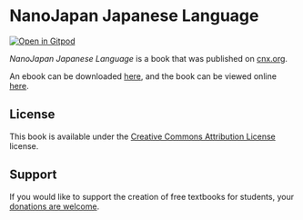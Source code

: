 # NanoJapan Japanese Language

[![Open in Gitpod](https://gitpod.io/button/open-in-gitpod.svg)](https://gitpod.io/from-referrer/)

_NanoJapan Japanese Language_ is a book that was published on [cnx.org](https://cnx.org/).

An ebook can be downloaded [here](https://github.com/cnx-user-books/cnxbook-nanojapan-japanese-language/releases/latest), and the book can be viewed online [here](https://github.com/cnx-user-books/cnxbook-nanojapan-japanese-language/releases/latest).

## License
This book is available under the [Creative Commons Attribution License](./LICENSE) license.

## Support
If you would like to support the creation of free textbooks for students, your [donations are welcome](https://riceconnect.rice.edu/donation/support-openstax-banner).
